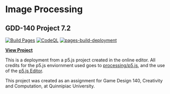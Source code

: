 # Image Processing

## GDD-140 Project 7.2

[![Build Pages](https://github.com/LittleTealeaf/GDD-140-Project-7.2/actions/workflows/github-pages.yml/badge.svg)](https://github.com/LittleTealeaf/GDD-140-Project-7.2/actions/workflows/github-pages.yml) [![CodeQL](https://github.com/LittleTealeaf/GDD-140-Project-7.2/actions/workflows/codeql-analysis.yml/badge.svg)](https://github.com/LittleTealeaf/GDD-140-Project-7.2/actions/workflows/codeql-analysis.yml) [![pages-build-deployment](https://github.com/LittleTealeaf/GDD-140-Project-7.2/actions/workflows/pages/pages-build-deployment/badge.svg)](https://github.com/LittleTealeaf/GDD-140-Project-7.2/actions/workflows/pages/pages-build-deployment)

[**View Project**](https://littletealeaf.github.io/GDD-140-Project-7.2/)

This is a deployment from a p5.js project created in the online editor. All credits for the p5.js enviornment used goes to [processing/p5.js](https://github.com/processing/p5.js), and the use of the [p5.js Editor](https://editor.p5js.org/).

This project was created as an assignment for Game Design 140, Creativity and Computation, at Quinnipiac University.
